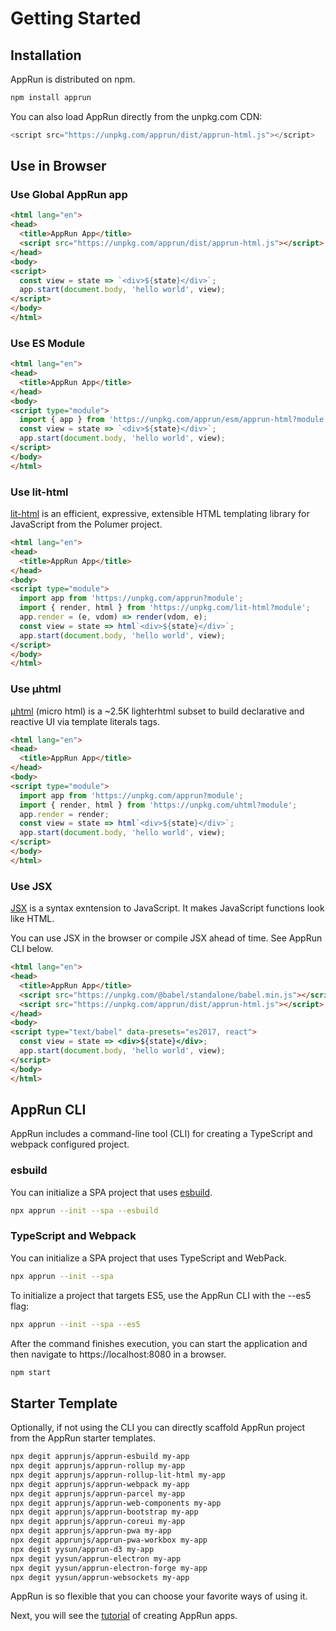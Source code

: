 # Getting Started

## Installation

AppRun is distributed on npm.
```sh
npm install apprun
```

You can also load AppRun directly from the unpkg.com CDN:

```javascript
<script src="https://unpkg.com/apprun/dist/apprun-html.js"></script>
```

## Use in Browser

### Use Global AppRun app

```html
<html lang="en">
<head>
  <title>AppRun App</title>
  <script src="https://unpkg.com/apprun/dist/apprun-html.js"></script>
</head>
<body>
<script>
  const view = state => `<div>${state}</div>`;
  app.start(document.body, 'hello world', view);
</script>
</body>
</html>
```


### Use ES Module

```html
<html lang="en">
<head>
  <title>AppRun App</title>
</head>
<body>
<script type="module">
  import { app } from 'https://unpkg.com/apprun/esm/apprun-html?module';
  const view = state => `<div>${state}</div>`;
  app.start(document.body, 'hello world', view);
</script>
</body>
</html>
```

### Use lit-html

[lit-html](https://lit-html.polymer-project.org/) is an efficient, expressive, extensible HTML templating library for JavaScript from the Polumer project.
```html
<html lang="en">
<head>
  <title>AppRun App</title>
</head>
<body>
<script type="module">
  import app from 'https://unpkg.com/apprun?module';
  import { render, html } from 'https://unpkg.com/lit-html?module';
  app.render = (e, vdom) => render(vdom, e);
  const view = state => html`<div>${state}</div>`;
  app.start(document.body, 'hello world', view);
</script>
</body>
</html>
```

### Use µhtml

[µhtml](https://github.com/WebReflection/uhtml) (micro html) is a ~2.5K lighterhtml subset to build declarative and reactive UI via template literals tags.

```html
<html lang="en">
<head>
  <title>AppRun App</title>
</head>
<body>
<script type="module">
  import app from 'https://unpkg.com/apprun?module';
  import { render, html } from 'https://unpkg.com/uhtml?module';
  app.render = render;
  const view = state => html`<div>${state}</div>`;
  app.start(document.body, 'hello world', view);
</script>
</body>
</html>
```

### Use JSX

[JSX](https://reactjs.org/docs/introducing-jsx.html) is a syntax exntension to JavaScript. It makes JavaScript functions look like HTML.

You can use JSX in the browser or compile JSX ahead of time. See AppRun CLI below.

```html
<html lang="en">
<head>
  <title>AppRun App</title>
  <script src="https://unpkg.com/@babel/standalone/babel.min.js"></script>
  <script src="https://unpkg.com/apprun/dist/apprun-html.js"></script>
</head>
<body>
<script type="text/babel" data-presets="es2017, react">
  const view = state => <div>${state}</div>;
  app.start(document.body, 'hello world', view);
</script>
</body>
</html>
```

## AppRun CLI


AppRun includes a command-line tool (CLI) for creating a TypeScript and webpack configured project.

### esbuild

You can initialize a SPA project that uses [esbuild](https://esbuild.github.io/).

```sh
npx apprun --init --spa --esbuild
```

### TypeScript and Webpack

You can initialize a SPA project that uses TypeScript and WebPack.

```sh
npx apprun --init --spa
```

To initialize a project that targets ES5, use the AppRun CLI with the --es5 flag:

```sh
npx apprun --init --spa --es5
```


After the command finishes execution, you can start the application and then navigate to https://localhost:8080 in a browser.

```sh
npm start
```

## Starter Template

Optionally, if not using the CLI you can directly scaffold AppRun project from the AppRun starter templates.
```sh
npx degit apprunjs/apprun-esbuild my-app
npx degit apprunjs/apprun-rollup my-app
npx degit apprunjs/apprun-rollup-lit-html my-app
npx degit apprunjs/apprun-webpack my-app
npx degit apprunjs/apprun-parcel my-app
npx degit apprunjs/apprun-web-components my-app
npx degit apprunjs/apprun-bootstrap my-app
npx degit apprunjs/apprun-coreui my-app
npx degit apprunjs/apprun-pwa my-app
npx degit apprunjs/apprun-pwa-workbox my-app
npx degit yysun/apprun-d3 my-app
npx degit yysun/apprun-electron my-app
npx degit yysun/apprun-electron-forge my-app
npx degit yysun/apprun-websockets my-app
```

AppRun is so flexible that you can choose your favorite ways of using it.


Next, you will see the [tutorial](02-tutorial) of creating AppRun apps.